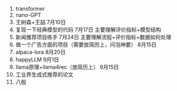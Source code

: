 1. transformer
2. nano-GPT
3. 王树森+王喆 7月10日
4. 复现一下经典模型的代码 7月17日 主要理解评价指标+模型结构
5. 新闻推荐项目练手 7月24日 主要理解流程+评价指标+数据如何处理
6. 做一个广告方面的项目（需要放简历上，问泡神要） 8月15日
7. alpaca-lora 8月20日
8. happyLLM 9月1日
9. llama原理+llama4rec（放简历上） 9月15日
10. 工业界生成式推荐的论文
11. 八股

